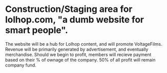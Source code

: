 <h1>Construction/Staging area for lolhop.com, "a dumb website for smart people".</h1>
The website will be a hub for Lolhop content, and will promote VoltageFilms. Revenue will be primarily generated by advertisement, and eventually merchandise. Should we begin to profit, members will recieve payment based on their % of ownage of the company. 50% of all profit will remain company fund.
